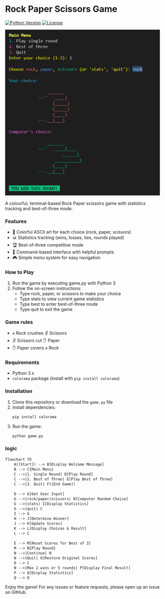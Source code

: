 # Rock Paper Scissors Game

[![Python Version](https://img.shields.io/badge/Python-3.8%2B-blue)](https://python.org)
[![License](https://img.shields.io/badge/License-MIT-green)](LICENSE)

![ToDo CLI Screenshot](screenshot.PNG) 

A colourful, terminal-based Rock Paper scissoirs game with statistics tracking and best-of-three mode.

### Features
- 🎨 Colorful ASCII art for each choice (rock, paper, scissors)
- 📊 Statistics tracking (wins, losses, ties, rounds played)
- 🏆 Best-of-three competitive mode
- 📝 Command-based interface with helpful prompts
- 🎮 Simple menu system for easy navigation

### How to Play
1. Run the game by executing game.py with Python 3
2. Follow the on-screen instructions:
    - Type rock, paper, or scissors to make your choice
    - Type stats to view current game statistics
    - Type best to enter best-of-three mode
    - Type quit to exit the game
  

### Game rules
- ✊ Rock crushes ✌️ Scissors
- ✌️ Scissors cut ✋ Paper
- ✋ Paper covers ✊ Rock

### Requirements
- Python 3.x
- `colorama` package (install with `pip install colorama`)


### Installation
1. Clone this repository or download the `game.py` file
2. Install dependencies:
   ```bash
   pip install colorama
   ```
3. Run the game:
   ```bash
   python game.py
   ```

### logic
```mermaid
flowchart TD
    A([Start]) --> B[Display Welcome Message]
    B --> C{Main Menu}
    C -->|1. Single Round| D[Play Round]
    C -->|2. Best of Three| E[Play Best of Three]
    C -->|3. Quit| F([End Game])
    
    D --> G[Get User Input]
    G -->|rock/paper/scissors| H[Computer Random Choice]
    G -->|stats| I[Display Statistics]
    G -->|quit| C
    I --> G
    H --> J[Determine Winner]
    J --> K[Update Scores]
    K --> L[Display Choices & Result]
    L --> C
    
    E --> M[Reset Scores for Best of 3]
    M --> N{Play Round}
    N -->|Continue| N
    N -->|Quit| O[Restore Original Scores]
    O --> C
    N -->|Max 2 wins or 5 rounds| P[Display Final Result]
    P --> Q[Display Statistics]
    Q --> O

```

Enjoy the game! For any issues or feature requests, please open up an issue on GitHub.


